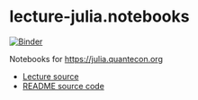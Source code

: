 # lecture-julia.notebooks

[![Binder](https://mybinder.org/badge_logo.svg)](https://mybinder.org/v2/gh/QuantEcon/lecture-julia.notebooks/master)

Notebooks for https://julia.quantecon.org

- [Lecture source](https://github.com/QuantEcon/lecture-julia.myst)
- [README source code](https://github.com/QuantEcon/lecture-julia.myst/blob/main/_notebook_repo/README.md) 
